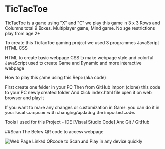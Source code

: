 # TicTacToe
TicTacToe is a game using "X" and "O" we play this game in 3 x 3 Rows and Columns total 9 Boxes. Multiplayer game, Mind game. No age restrictions play from age 2+

To create this TicTacToe gaming project we used 3 programmes JavaScript HTML CSS

HTML to create basic webpage CSS to make webpage style and colorful JavaScript used to create Game and Dynamic and more interactive webpage

How to play this game using this Repo (aka code)

First create one folder in your PC Then from GitHub import (clone) this code to your PC newly created folder And Click index.html file open it on web browser and play it

If you want to make any changes or customization in Game. you can do it in your local computer with changing/updating the imported code.

Tools i used for this Project - IDE [Visual Studio Code] And Git / GitHub

##Scan The Below  QR code to access webpage    

![Web Page Linked QRcode to Scan and Play in any device quickly](https://github.com/Yuva700/TicTacToe/assets/115465117/fbc17a92-a4b2-4e30-a54d-1276812c28a0)

